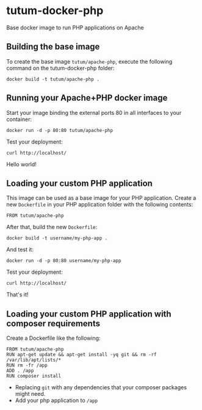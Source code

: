 tutum-docker-php
================

Base docker image to run PHP applications on Apache


Building the base image
-----------------------

To create the base image `tutum/apache-php`, execute the following command on the tutum-docker-php folder:

    docker build -t tutum/apache-php .


Running your Apache+PHP docker image
------------------------------------

Start your image binding the external ports 80 in all interfaces to your container:

    docker run -d -p 80:80 tutum/apache-php

Test your deployment:

    curl http://localhost/

Hello world!


Loading your custom PHP application
-----------------------------------

This image can be used as a base image for your PHP application. Create a new `Dockerfile` in your 
PHP application folder with the following contents:

    FROM tutum/apache-php

After that, build the new `Dockerfile`:

    docker build -t username/my-php-app .

And test it:

    docker run -d -p 80:80 username/my-php-app

Test your deployment:

    curl http://localhost/

That's it!


Loading your custom PHP application with composer requirements
--------------------------------------------------------------

Create a Dockerfile like the following:

    FROM tutum/apache-php
    RUN apt-get update && apt-get install -yq git && rm -rf /var/lib/apt/lists/*
    RUN rm -fr /app
    ADD . /app
    RUN composer install

- Replacing `git` with any dependencies that your composer packages might need.
- Add your php application to `/app`

